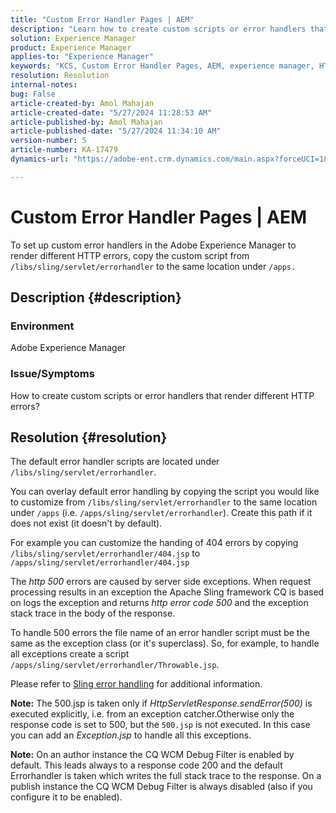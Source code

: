 ```yaml
---
title: "Custom Error Handler Pages | AEM"
description: "Learn how to create custom scripts or error handlers that render different HTTP errors in Adobe Experience Manager."
solution: Experience Manager
product: Experience Manager
applies-to: "Experience Manager"
keywords: "KCS, Custom Error Handler Pages, AEM, experience manager, HTTP error"
resolution: Resolution
internal-notes: 
bug: False
article-created-by: Amol Mahajan
article-created-date: "5/27/2024 11:28:53 AM"
article-published-by: Amol Mahajan
article-published-date: "5/27/2024 11:34:10 AM"
version-number: 5
article-number: KA-17479
dynamics-url: "https://adobe-ent.crm.dynamics.com/main.aspx?forceUCI=1&pagetype=entityrecord&etn=knowledgearticle&id=f6cd354b-1c1c-ef11-840b-6045bd026dc7"

---
```

# Custom Error Handler Pages | AEM


To set up custom error handlers in the Adobe Experience Manager to render different HTTP errors, copy the custom script from `/libs/sling/servlet/errorhandler` to the same location under `/apps.`

## Description {#description}


### <b>Environment</b>

Adobe Experience Manager



### <b>Issue/Symptoms</b>

How to create custom scripts or error handlers that render different HTTP errors?


## Resolution {#resolution}


The default error handler scripts are located under `/libs/sling/servlet/errorhandler`.

You can overlay default error handling by copying the script you would like to customize from `/libs/sling/servlet/errorhandler` to the same location under `/apps` (i.e. `/apps/sling/servlet/errorhandler`). Create this path if it does not exist (it doesn't by default).

For example you can customize the handing of 404 errors by copying `/libs/sling/servlet/errorhandler/404.jsp` to `/apps/sling/servlet/errorhandler/404.jsp`

The *http 500* errors are caused by server side exceptions. When request processing results in an exception the Apache Sling framework CQ is based on logs the exception and returns *http error code 500* and the exception stack trace in the body of the response.

To handle 500 errors the file name of an error handler script must be the same as the exception class (or it's superclass). So, for example, to handle all exceptions create a script `/apps/sling/servlet/errorhandler/Throwable.jsp`.

Please refer to [Sling error handling](https://sling.apache.org/documentation/the-sling-engine/errorhandling.html) for additional information.

<b>Note:</b> The 500.jsp is taken only if *HttpServletResponse.sendError(500)* is executed explicitly, i.e. from an exception catcher.Otherwise only the response code is set to 500, but the `500.jsp` is not executed. In this case you can add an *Exception.jsp* to handle all this exceptions.

<b>Note:</b> On an author instance the CQ WCM Debug Filter is enabled by default. This leads always to a response code 200 and the default Errorhandler is taken which writes the full stack trace to the response. On a publish instance the CQ WCM Debug Filter is always disabled (also if you configure it to be enabled).

